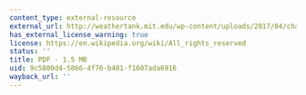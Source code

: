 ```yaml
---
content_type: external-resource
external_url: http://weathertank.mit.edu/wp-content/uploads/2017/04/chap8.pdf
has_external_license_warning: true
license: https://en.wikipedia.org/wiki/All_rights_reserved
status: ''
title: PDF - 1.5 MB
uid: 9c5800d4-5866-4f76-b481-f1607ada6916
wayback_url: ''
---
```

